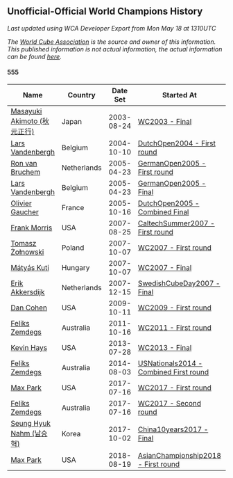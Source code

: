 ## Unofficial-Official World Champions History

*Last updated using WCA Developer Export from Mon May 18 at 1310UTC*

*The [World Cube Association](https://www.worldcubeassociation.org) is the source and owner of this information. This published information is not actual information, the actual information can be found [here](https://www.worldcubeassociation.org/results).*

#### 555

|Name|Country|Date Set|Started At|Ended At|Days Held|  
|--|--|--|--|--|--|  
|[Masayuki Akimoto (秋元正行)](https://www.worldcubeassociation.org/persons/2003AKIM01)|Japan|2003-08-24|[WC2003 - Final](https://www.worldcubeassociation.org/competitions/WC2003/results/all#e555_f)|1 year after [WC2003](https://www.worldcubeassociation.org/competitions/WC2003/results/all#e555_f)|366|  
|[Lars Vandenbergh](https://www.worldcubeassociation.org/persons/2003VAND01)|Belgium|2004-10-10|[DutchOpen2004 - First round](https://www.worldcubeassociation.org/competitions/DutchOpen2004/results/all#e555_1)|[GermanOpen2005 - First round](https://www.worldcubeassociation.org/competitions/GermanOpen2005/results/all#e555_1)|195|  
|[Ron van Bruchem](https://www.worldcubeassociation.org/persons/2003BRUC01)|Netherlands|2005-04-23|[GermanOpen2005 - First round](https://www.worldcubeassociation.org/competitions/GermanOpen2005/results/all#e555_1)|[GermanOpen2005 - Final](https://www.worldcubeassociation.org/competitions/GermanOpen2005/results/all#e555_f)|0|  
|[Lars Vandenbergh](https://www.worldcubeassociation.org/persons/2003VAND01)|Belgium|2005-04-23|[GermanOpen2005 - Final](https://www.worldcubeassociation.org/competitions/GermanOpen2005/results/all#e555_f)|[DutchOpen2005 - Combined Final](https://www.worldcubeassociation.org/competitions/DutchOpen2005/results/all#e555_c)|176|  
|[Olivier Gaucher](https://www.worldcubeassociation.org/persons/2004GAUC01)|France|2005-10-16|[DutchOpen2005 - Combined Final](https://www.worldcubeassociation.org/competitions/DutchOpen2005/results/all#e555_c)|1 year after [TokyoOpen2006](https://www.worldcubeassociation.org/competitions/TokyoOpen2006/results/all#e555_c)|652|  
|[Frank Morris](https://www.worldcubeassociation.org/persons/2003MORR01)|USA|2007-08-25|[CaltechSummer2007 - First round](https://www.worldcubeassociation.org/competitions/CaltechSummer2007/results/all#e555_1)|[WC2007 - First round](https://www.worldcubeassociation.org/competitions/WC2007/results/all#e555_1)|43|  
|[Tomasz Żołnowski](https://www.worldcubeassociation.org/persons/2005ZOLN01)|Poland|2007-10-07|[WC2007 - First round](https://www.worldcubeassociation.org/competitions/WC2007/results/all#e555_1)|[WC2007 - Final](https://www.worldcubeassociation.org/competitions/WC2007/results/all#e555_f)|0|  
|[Mátyás Kuti](https://www.worldcubeassociation.org/persons/2006KUTI01)|Hungary|2007-10-07|[WC2007 - Final](https://www.worldcubeassociation.org/competitions/WC2007/results/all#e555_f)|[SwedishCubeDay2007 - Final](https://www.worldcubeassociation.org/competitions/SwedishCubeDay2007/results/all#e555_f)|69|  
|[Erik Akkersdijk](https://www.worldcubeassociation.org/persons/2005AKKE01)|Netherlands|2007-12-15|[SwedishCubeDay2007 - Final](https://www.worldcubeassociation.org/competitions/SwedishCubeDay2007/results/all#e555_f)|[WC2009 - First round](https://www.worldcubeassociation.org/competitions/WC2009/results/all#e555_1)|666|  
|[Dan Cohen](https://www.worldcubeassociation.org/persons/2007COHE01)|USA|2009-10-11|[WC2009 - First round](https://www.worldcubeassociation.org/competitions/WC2009/results/all#e555_1)|[WC2011 - First round](https://www.worldcubeassociation.org/competitions/WC2011/results/all#e555_1)|735|  
|[Feliks Zemdegs](https://www.worldcubeassociation.org/persons/2009ZEMD01)|Australia|2011-10-16|[WC2011 - First round](https://www.worldcubeassociation.org/competitions/WC2011/results/all#e555_1)|[WC2013 - Final](https://www.worldcubeassociation.org/competitions/WC2013/results/all#e555_f)|651|  
|[Kevin Hays](https://www.worldcubeassociation.org/persons/2009HAYS01)|USA|2013-07-28|[WC2013 - Final](https://www.worldcubeassociation.org/competitions/WC2013/results/all#e555_f)|[USNationals2014 - Combined First round](https://www.worldcubeassociation.org/competitions/USNationals2014/results/all#e555_d)|371|  
|[Feliks Zemdegs](https://www.worldcubeassociation.org/persons/2009ZEMD01)|Australia|2014-08-03|[USNationals2014 - Combined First round](https://www.worldcubeassociation.org/competitions/USNationals2014/results/all#e555_d)|[WC2017 - First round](https://www.worldcubeassociation.org/competitions/WC2017/results/all#e555_1)|1078|  
|[Max Park](https://www.worldcubeassociation.org/persons/2012PARK03)|USA|2017-07-16|[WC2017 - First round](https://www.worldcubeassociation.org/competitions/WC2017/results/all#e555_1)|[WC2017 - Second round](https://www.worldcubeassociation.org/competitions/WC2017/results/all#e555_2)|0|  
|[Feliks Zemdegs](https://www.worldcubeassociation.org/persons/2009ZEMD01)|Australia|2017-07-16|[WC2017 - Second round](https://www.worldcubeassociation.org/competitions/WC2017/results/all#e555_2)|[China10years2017 - Final](https://www.worldcubeassociation.org/competitions/China10years2017/results/all#e555_f)|78|  
|[Seung Hyuk Nahm (남승혁)](https://www.worldcubeassociation.org/persons/2013NAHM01)|Korea|2017-10-02|[China10years2017 - Final](https://www.worldcubeassociation.org/competitions/China10years2017/results/all#e555_f)|[AsianChampionship2018 - First round](https://www.worldcubeassociation.org/competitions/AsianChampionship2018/results/all#e555_1)|321|  
|[Max Park](https://www.worldcubeassociation.org/persons/2012PARK03)|USA|2018-08-19|[AsianChampionship2018 - First round](https://www.worldcubeassociation.org/competitions/AsianChampionship2018/results/all#e555_1)|Ongoing|638|  
